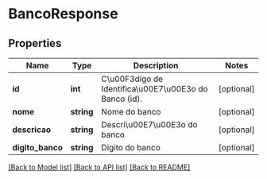 # BancoResponse

## Properties
Name | Type | Description | Notes
------------ | ------------- | ------------- | -------------
**id** | **int** | C\u00F3digo de Identifica\u00E7\u00E3o do Banco (id). | [optional] 
**nome** | **string** | Nome do banco | [optional] 
**descricao** | **string** | Descri\u00E7\u00E3o do banco | [optional] 
**digito_banco** | **string** | Digito do banco | [optional] 

[[Back to Model list]](../README.md#documentation-for-models) [[Back to API list]](../README.md#documentation-for-api-endpoints) [[Back to README]](../README.md)



